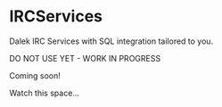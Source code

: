 # IRCServices
Dalek IRC Services with SQL integration tailored to you.

DO NOT USE YET - WORK IN PROGRESS

Coming soon!

Watch this space...
